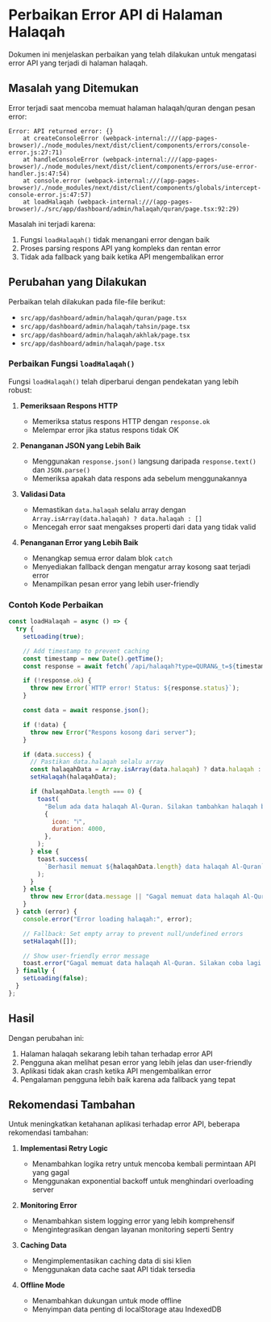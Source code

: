 # Perbaikan Error API di Halaman Halaqah

Dokumen ini menjelaskan perbaikan yang telah dilakukan untuk mengatasi error API yang terjadi di halaman halaqah.

## Masalah yang Ditemukan

Error terjadi saat mencoba memuat halaman halaqah/quran dengan pesan error:

```
Error: API returned error: {}
    at createConsoleError (webpack-internal:///(app-pages-browser)/./node_modules/next/dist/client/components/errors/console-error.js:27:71)
    at handleConsoleError (webpack-internal:///(app-pages-browser)/./node_modules/next/dist/client/components/errors/use-error-handler.js:47:54)
    at console.error (webpack-internal:///(app-pages-browser)/./node_modules/next/dist/client/components/globals/intercept-console-error.js:47:57)
    at loadHalaqah (webpack-internal:///(app-pages-browser)/./src/app/dashboard/admin/halaqah/quran/page.tsx:92:29)
```

Masalah ini terjadi karena:

1. Fungsi `loadHalaqah()` tidak menangani error dengan baik
2. Proses parsing respons API yang kompleks dan rentan error
3. Tidak ada fallback yang baik ketika API mengembalikan error

## Perubahan yang Dilakukan

Perbaikan telah dilakukan pada file-file berikut:

- `src/app/dashboard/admin/halaqah/quran/page.tsx`
- `src/app/dashboard/admin/halaqah/tahsin/page.tsx`
- `src/app/dashboard/admin/halaqah/akhlak/page.tsx`
- `src/app/dashboard/admin/halaqah/page.tsx`

### Perbaikan Fungsi `loadHalaqah()`

Fungsi `loadHalaqah()` telah diperbarui dengan pendekatan yang lebih robust:

1. **Pemeriksaan Respons HTTP**
   - Memeriksa status respons HTTP dengan `response.ok`
   - Melempar error jika status respons tidak OK

2. **Penanganan JSON yang Lebih Baik**
   - Menggunakan `response.json()` langsung daripada `response.text()` dan `JSON.parse()`
   - Memeriksa apakah data respons ada sebelum menggunakannya

3. **Validasi Data**
   - Memastikan `data.halaqah` selalu array dengan `Array.isArray(data.halaqah) ? data.halaqah : []`
   - Mencegah error saat mengakses properti dari data yang tidak valid

4. **Penanganan Error yang Lebih Baik**
   - Menangkap semua error dalam blok `catch`
   - Menyediakan fallback dengan mengatur array kosong saat terjadi error
   - Menampilkan pesan error yang lebih user-friendly

### Contoh Kode Perbaikan

```javascript
const loadHalaqah = async () => {
  try {
    setLoading(true);

    // Add timestamp to prevent caching
    const timestamp = new Date().getTime();
    const response = await fetch(`/api/halaqah?type=QURAN&_t=${timestamp}`);

    if (!response.ok) {
      throw new Error(`HTTP error! Status: ${response.status}`);
    }

    const data = await response.json();

    if (!data) {
      throw new Error("Respons kosong dari server");
    }

    if (data.success) {
      // Pastikan data.halaqah selalu array
      const halaqahData = Array.isArray(data.halaqah) ? data.halaqah : [];
      setHalaqah(halaqahData);

      if (halaqahData.length === 0) {
        toast(
          "Belum ada data halaqah Al-Quran. Silakan tambahkan halaqah baru.",
          {
            icon: "ℹ️",
            duration: 4000,
          },
        );
      } else {
        toast.success(
          `Berhasil memuat ${halaqahData.length} data halaqah Al-Quran`,
        );
      }
    } else {
      throw new Error(data.message || "Gagal memuat data halaqah Al-Quran");
    }
  } catch (error) {
    console.error("Error loading halaqah:", error);

    // Fallback: Set empty array to prevent null/undefined errors
    setHalaqah([]);

    // Show user-friendly error message
    toast.error("Gagal memuat data halaqah Al-Quran. Silakan coba lagi nanti.");
  } finally {
    setLoading(false);
  }
};
```

## Hasil

Dengan perubahan ini:

1. Halaman halaqah sekarang lebih tahan terhadap error API
2. Pengguna akan melihat pesan error yang lebih jelas dan user-friendly
3. Aplikasi tidak akan crash ketika API mengembalikan error
4. Pengalaman pengguna lebih baik karena ada fallback yang tepat

## Rekomendasi Tambahan

Untuk meningkatkan ketahanan aplikasi terhadap error API, beberapa rekomendasi tambahan:

1. **Implementasi Retry Logic**
   - Menambahkan logika retry untuk mencoba kembali permintaan API yang gagal
   - Menggunakan exponential backoff untuk menghindari overloading server

2. **Monitoring Error**
   - Menambahkan sistem logging error yang lebih komprehensif
   - Mengintegrasikan dengan layanan monitoring seperti Sentry

3. **Caching Data**
   - Mengimplementasikan caching data di sisi klien
   - Menggunakan data cache saat API tidak tersedia

4. **Offline Mode**
   - Menambahkan dukungan untuk mode offline
   - Menyimpan data penting di localStorage atau IndexedDB
